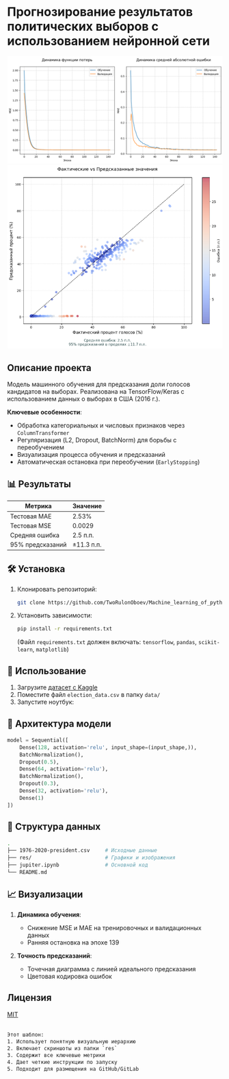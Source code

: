 
# Прогнозирование результатов политических выборов с использованием нейронной сети

![Динамика функции потерь](./res/image_loss.png)  
![Фактические vs Предсказанные значения](./res/image_predictions.png)

## Описание проекта
Модель машинного обучения для предсказания доли голосов кандидатов на выборах. Реализована на TensorFlow/Keras с использованием данных о выборах в США (2016 г.). 

**Ключевые особенности**:
- Обработка категориальных и числовых признаков через `ColumnTransformer`
- Регуляризация (L2, Dropout, BatchNorm) для борьбы с переобучением
- Визуализация процесса обучения и предсказаний
- Автоматическая остановка при переобучении (`EarlyStopping`)

## 📊 Результаты
| Метрика               | Значение       |
|-----------------------|----------------|
| Тестовая MAE          | 2.53%          |
| Тестовая MSE          | 0.0029         |
| Средняя ошибка        | 2.5 п.п.       |
| 95% предсказаний      | ±11.3 п.п.     |

## 🛠 Установка
1. Клонировать репозиторий:
   ```bash
   git clone https://github.com/TwoRulonOboev/Machine_learning_of_python.git
   ```
2. Установить зависимости:
   ```bash
   pip install -r requirements.txt
   ```
   (Файл `requirements.txt` должен включать: `tensorflow`, `pandas`, `scikit-learn`, `matplotlib`)

## 🚀 Использование
1. Загрузите [датасет с Kaggle](https://www.kaggle.com/datasets/benhamner/2016-us-election)
2. Поместите файл `election_data.csv` в папку `data/`
3. Запустите ноутбук:


## 🧠 Архитектура модели
```python
model = Sequential([
    Dense(128, activation='relu', input_shape=(input_shape,)),
    BatchNormalization(),
    Dropout(0.5),
    Dense(64, activation='relu'),
    BatchNormalization(),
    Dropout(0.3),
    Dense(32, activation='relu'),
    Dense(1)
])
```

## 📁 Структура данных
```bash
.
├── 1976-2020-president.csv     # Исходные данные
├── res/                        # Графики и изображения
├── jupiter.ipynb               # Основной код
└── README.md
```

## 📈 Визуализации
1. **Динамика обучения**:  
   - Снижение MSE и MAE на тренировочных и валидационных данных
   - Ранняя остановка на эпохе 139

2. **Точность предсказаний**:  
   - Точечная диаграмма с линией идеального предсказания
   - Цветовая кодировка ошибок

## Лицензия
[MIT](https://choosealicense.com/licenses/mit/)

```

Этот шаблон:
1. Использует понятную визуальную иерархию
2. Включает скриншоты из папки `res`
3. Содержит все ключевые метрики
4. Дает четкие инструкции по запуску
5. Подходит для размещения на GitHub/GitLab